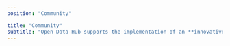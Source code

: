 ```yaml
---
position: "Community"

title: "Community"
subtitle: "Open Data Hub supports the implementation of an **innovative platform**, where talents can **use data and create innovative solutions** for the SMART Green Region South Tyrol."
---
```


